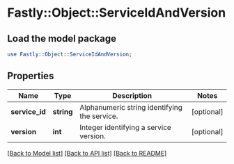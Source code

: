 # Fastly::Object::ServiceIdAndVersion

## Load the model package
```perl
use Fastly::Object::ServiceIdAndVersion;
```

## Properties
Name | Type | Description | Notes
------------ | ------------- | ------------- | -------------
**service_id** | **string** | Alphanumeric string identifying the service. | [optional] 
**version** | **int** | Integer identifying a service version. | [optional] 

[[Back to Model list]](../README.md#documentation-for-models) [[Back to API list]](../README.md#documentation-for-api-endpoints) [[Back to README]](../README.md)


